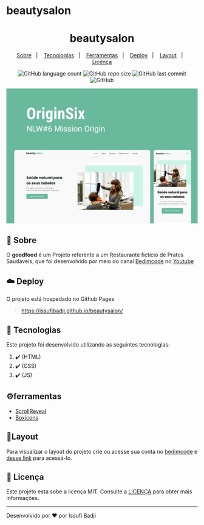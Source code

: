# beautysalon
<h1 align="center" color=" ">
   beautysalon
</h1>

<p align="center">
    <a href="#book-sobre">Sobre</a>&nbsp;&nbsp;&nbsp;|&nbsp;&nbsp;&nbsp;
    <a href="#rocket-tecnologias">Tecnologias</a>&nbsp;&nbsp;&nbsp;|&nbsp;&nbsp;&nbsp;
   <a href="#ferramentas">Ferramentas</a>&nbsp;&nbsp;&nbsp;|&nbsp;&nbsp;&nbsp;
    <a href="#cloud-deploy">Deploy</a>&nbsp;&nbsp;&nbsp;|&nbsp;&nbsp;&nbsp;
    <a href="#layout">Layout</a>&nbsp;&nbsp;&nbsp;|&nbsp;&nbsp;&nbsp;
    <a href="#memo-licença">Licença</a>
</p>

<p align="center">
   
   <img alt="GitHub language count" src="https://img.shields.io/github/languages/count/issufibadji/beautysalon?style=flat-square">

   <img alt="GitHub repo size" src="https://img.shields.io/github/repo-size/issufibadji/beautysalon?style=flat-square">

   <img alt="GitHub last commit" src="https://img.shields.io/github/last-commit/issufibadji/beautysalon?style=flat-square">

   <img alt="GitHub" src="https://img.shields.io/github/license/issufibadji/beautysalon?style=flat-square">
</p>

![goodfood](https://github.com/issufibadji/beautysalon/blob/master/img/preview.png)

## :book: Sobre
O **goodfood**
 é um Projeto referente a um Restaurante fictício de Pratos Saudáveis, que foi desenvolvido por meio do canal [Bedimcode](https://www.youtube.com/channel/UCgkDs77BoEhMIgRUB4MKrtQ) no [Youtube](https://www.youtube.com)

## :cloud: Deploy
O projeto está hospedado no Github Pages
>https://issufibadji.github.io/beautysalon/

## :rocket: Tecnologias
Este projeto foi desenvolvido utilizando as seguintes tecnologias:
<!-- ❌✔️ -->
1. ✔️ (HTML)
2. ✔️ (CSS)
3. ✔️ (JS)

## ⚙ferramentas
- [ScrollReveal](https://scrollrevealjs.org)
- [Boxicons](https://boxicons.com)

## 🔖Layout
Para visualizar o layout do projeto crie ou acesse sua conta no [bedimcode](bedimcode.com) e [desse link](https://www.buymeacoffee.com/bedimcode/e/11212) para acessá-lo.

## :memo: Licença
Este projeto esta sobe a licença MIT. Consulte a [LICENÇA](https://github.com/issufibadji/beautysalon/blob/master/LINCENSE) para obter mais informações.

---

Desenvolvido por :heart: por Issufi Badji


